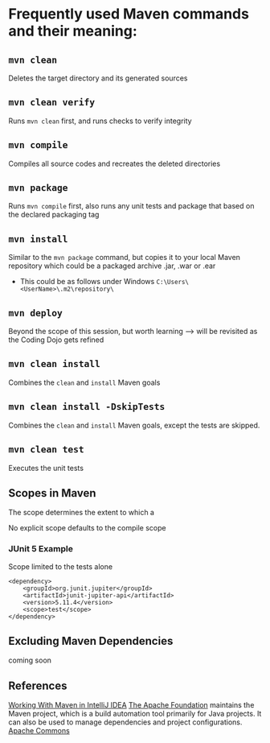 # Frequently used Maven commands and their meaning:
## `mvn clean` 
   Deletes the target directory and its generated sources
   
## `mvn clean verify`
Runs `mvn clean` first, and runs checks to verify integrity

## `mvn compile`
Compiles all source codes and recreates the deleted directories

## `mvn package`
Runs `mvn compile` first, also runs any unit tests and package that based on the declared packaging tag

## `mvn install`       
Similar to the `mvn package` command, but copies it to your local Maven repository 
which could be a packaged archive  .jar, .war or .ear
- This could be as follows under Windows `C:\Users\<UserName>\.m2\repository\`
## `mvn deploy`
Beyond the scope of this session, but worth learning --> will be revisited as the Coding Dojo gets refined

## `mvn clean install`               
Combines the `clean` and `install` Maven goals
## `mvn clean install -DskipTests`
Combines the `clean` and `install` Maven goals, except the tests are skipped.
## `mvn clean test`
Executes the unit tests


## Scopes in Maven

The scope determines the extent to which a

No explicit scope defaults to the compile scope

### JUnit 5 Example
Scope limited to the tests alone
```
<dependency>
    <groupId>org.junit.jupiter</groupId>
    <artifactId>junit-jupiter-api</artifactId>
    <version>5.11.4</version>
    <scope>test</scope>
</dependency>
```

## Excluding Maven Dependencies

coming soon


## References
[Working With Maven in IntelliJ IDEA](https://www.youtube.com/watch?v=pt3uB0sd5kY)
[The Apache Foundation](https://apache.org/) maintains the Maven project, which is a build automation tool primarily for Java projects. It can also be used to manage dependencies and project configurations.
[Apache Commons](https://commons.apache.org/)